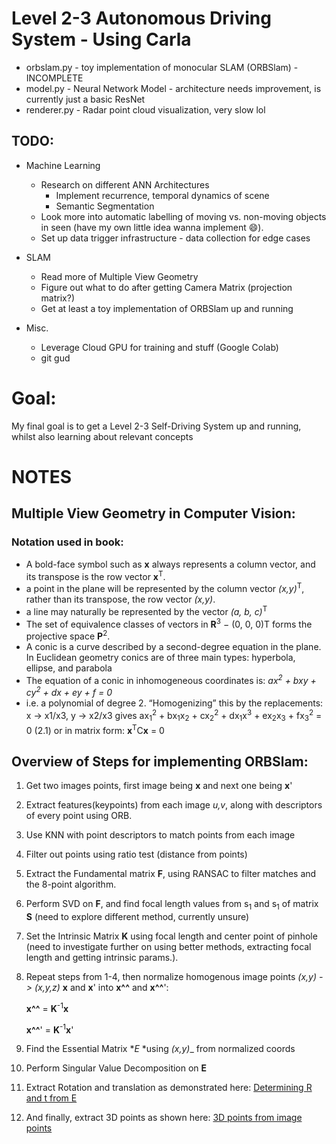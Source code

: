 # Level 2-3 Autonomous Driving System - Using Carla #

- orbslam.py - toy implementation of monocular SLAM (ORBSlam) - INCOMPLETE
- model.py - Neural Network Model - architecture needs improvement, is currently
  just a basic ResNet
- renderer.py - Radar point cloud visualization, very slow lol

## TODO: ##
- Machine Learning
	- Research on different ANN Architectures 
		- Implement recurrence, temporal dynamics of scene
		- Semantic Segmentation
	- Look more into automatic labelling of moving vs. non-moving objects in seen (have my own little idea wanna
	  implement :smile:).
	- Set up data trigger infrastructure - data collection for edge cases

- SLAM
	- Read more of Multiple View Geometry
	- Figure out what to do after getting Camera Matrix (projection matrix?)
	- Get at least a toy implementation of ORBSlam up and running

- Misc.
	- Leverage Cloud GPU for training and stuff (Google Colab)
	- git gud


# Goal:
My final goal is to get a Level 2-3 Self-Driving System up and running, whilst also learning about relevant concepts

# NOTES #
## Multiple View Geometry in Computer Vision: ##
### Notation used in book: ###
 - A bold-face symbol such as **x** always
   represents a column vector, and its transpose is the row vector **x**<sup>T</sup>.
 - a point in the plane will be represented by the column vector
   _(x,y)_<sup>T</sup>, rather than its transpose, the row vector _(x,y)_.
 - a line may naturally be represented by the vector _(a, b, c)_<sup>T</sup>
 - The set of equivalence classes of vectors in **R**<sup>3</sup> − (0, 0, 0)T forms the projective
   space **P**<sup>2</sup>. 
 - A conic is a curve described by a second-degree equation in the plane. In Euclidean
   geometry conics are of three main types: hyperbola, ellipse, and parabola
 - The equation of a conic in inhomogeneous coordinates is:
   _ax<sup>2</sup> + bxy + cy<sup>2</sup> + dx + ey + f = 0_
 - i.e. a polynomial of degree 2. “Homogenizing” this by the replacements:
   x → x1/x3, y → x2/x3 gives
   ax<sub>1</sub><sup>2</sup> + bx<sub>1</sub>x<sub>2</sub> + cx<sub>2</sub><sup>2</sup> + dx<sub>1</sub>x<sup>3</sup> + ex<sub>2</sub>x<sub>3</sub> + fx<sub>3</sub><sup>2</sup> = 0 (2.1)
   or in matrix form:
   **x**<sup>T</sup>C**x** = 0 

## Overview of Steps for implementing ORBSlam: #
 1. Get two images points, first image being **x** and next one being **x**'
 2. Extract features(keypoints) from  each image _u,v_, along with descriptors
	of every point using ORB.
 3. Use KNN with point descriptors to match points from each image
 4. Filter out points using ratio test (distance from points) 
 5. Extract the Fundamental matrix **F**, using RANSAC to filter matches and the 8-point algorithm.
 6. Perform SVD on **F**, and find focal length values from s<sub>1</sub> and s<sub>1</sub> of matrix **S** (need to explore different method, currently unsure)
 7. Set the Intrinsic Matrix **K** using focal length and center point of pinhole (need to investigate further on using better methods, extracting focal length and getting intrinsic params.).
 8. Repeat steps from 1-4, then normalize homogenous image points _(x,y) -> (x,y,z)_ **x** and **x**' into **x^^** and **x^^**':

    **x^^** = **K**<sup>-1</sup>**x**

    **x^^**' = **K**<sup>-1</sup>**x**'
 9. Find the Essential Matrix **E* *using _(x,y)__ from normalized coords 
 10. Perform Singular Value Decomposition on **E**
 11. Extract Rotation and translation as demonstrated here:
     [Determining R and t from E](https://en.wikipedia.org/wiki/Essential_matrix#Determining_R_and_t_from_E)
 12. And finally, extract 3D points as shown here:
     [3D points from image points](https://en.wikipedia.org/wiki/Essential_matrix#3D_points_from_corresponding_image_points)

